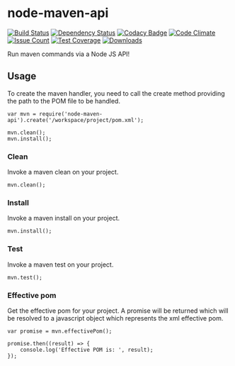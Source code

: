 # node-maven-api

[![Build Status](https://api.travis-ci.org/concon121/node-maven-api.png)](https://api.travis-ci.org/concon121/node-maven-api)
[![Dependency Status](https://david-dm.org/concon121/node-maven-api.svg)](https://david-dm.org/concon121/node-maven-api)
[![Codacy Badge](https://api.codacy.com/project/badge/Grade/9b9b60c42152461a9ec4e29d84848b01)](https://www.codacy.com/app/connor-bray/node-maven-api?utm_source=github.com&amp;utm_medium=referral&amp;utm_content=concon121/node-maven-api&amp;utm_campaign=Badge_Grade)
[![Code Climate](https://codeclimate.com/github/concon121/node-maven-api/badges/gpa.svg)](https://codeclimate.com/github/concon121/node-maven-api)
[![Issue Count](https://codeclimate.com/github/concon121/node-maven-api/badges/issue_count.svg)](https://codeclimate.com/github/concon121/node-maven-api)
[![Test Coverage](https://codeclimate.com/github/concon121/node-maven-api/badges/coverage.svg)](https://codeclimate.com/github/concon121/node-maven-api/coverage)
[![Downloads](https://img.shields.io/npm/dt/node-maven-api.svg?maxAge=2592000)](https://www.npmjs.com/package/node-maven-api)

Run maven commands via a Node JS API!

## Usage

To create the maven handler, you need to call the create method providing the path to the POM file to be handled.

```
var mvn = require('node-maven-api').create('/workspace/project/pom.xml');

mvn.clean();
mvn.install();
```

### Clean

Invoke a maven clean on your project.

```
mvn.clean();
```

### Install

Invoke a maven install on your project.

```
mvn.install();
```

### Test

Invoke a maven test on your project.

```
mvn.test();
```

### Effective pom

Get the effective pom for your project.  A promise will be returned which will be resolved to a javascript object which represents the xml effective pom.

```
var promise = mvn.effectivePom();

promise.then((result) => {
    console.log('Effective POM is: ', result);
});
```
